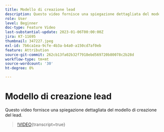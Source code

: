 ```yaml
---
title: Modello di creazione lead
description: Questo video fornisce una spiegazione dettagliata del modello di creazione del lead.
role: User
level: Beginner
doc-type: Feature Video
last-substantial-update: 2023-01-06T00:00:00Z
jira: KT-11695
thumbnail: 347227.jpeg
exl-id: 7b6ca1ea-9cfe-4b3a-b4a0-a150cd7af0eb
feature: Attribution
source-git-commit: 262cb13fa02b32f7918ebd569720b80078c2b28d
workflow-type: tm+mt
source-wordcount: '30'
ht-degree: 0%

---
```


# Modello di creazione lead

Questo video fornisce una spiegazione dettagliata del modello di creazione del lead.

>[!VIDEO](https://video.tv.adobe.com/v/3421368/?learn=on&captions=ita){transcript=true}
